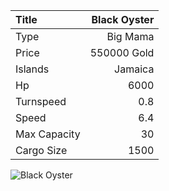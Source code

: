 |Title        | Black Oyster
|:-|-:
|Type         | Big Mama     
|Price        | 550000 Gold    
|Islands      | Jamaica
|Hp           | 6000
|Turnspeed    | 0.8
|Speed        | 6.4
|Max Capacity | 30
|Cargo Size   | 1500

![Black Oyster](../assets/img/blackOyster.png)